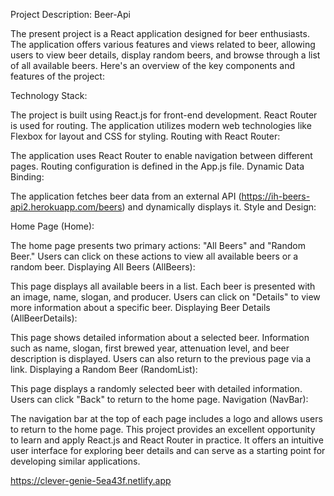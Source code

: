 Project Description: Beer-Api


The present project is a React application designed for beer enthusiasts. The application offers various features and views related to beer, allowing users to view beer details, display random beers, and browse through a list of all available beers. Here's an overview of the key components and features of the project:

Technology Stack:

The project is built using React.js for front-end development.
React Router is used for routing.
The application utilizes modern web technologies like Flexbox for layout and CSS for styling.
Routing with React Router:

The application uses React Router to enable navigation between different pages.
Routing configuration is defined in the App.js file.
Dynamic Data Binding:

The application fetches beer data from an external API (https://ih-beers-api2.herokuapp.com/beers) and dynamically displays it.
Style and Design:

Home Page (Home):

The home page presents two primary actions: "All Beers" and "Random Beer."
Users can click on these actions to view all available beers or a random beer.
Displaying All Beers (AllBeers):

This page displays all available beers in a list.
Each beer is presented with an image, name, slogan, and producer.
Users can click on "Details" to view more information about a specific beer.
Displaying Beer Details (AllBeerDetails):

This page shows detailed information about a selected beer.
Information such as name, slogan, first brewed year, attenuation level, and beer description is displayed.
Users can also return to the previous page via a link.
Displaying a Random Beer (RandomList):

This page displays a randomly selected beer with detailed information.
Users can click "Back" to return to the home page.
Navigation (NavBar):

The navigation bar at the top of each page includes a logo and allows users to return to the home page.
This project provides an excellent opportunity to learn and apply React.js and React Router in practice. It offers an intuitive user interface for exploring beer details and can serve as a starting point for developing similar applications.








https://clever-genie-5ea43f.netlify.app
